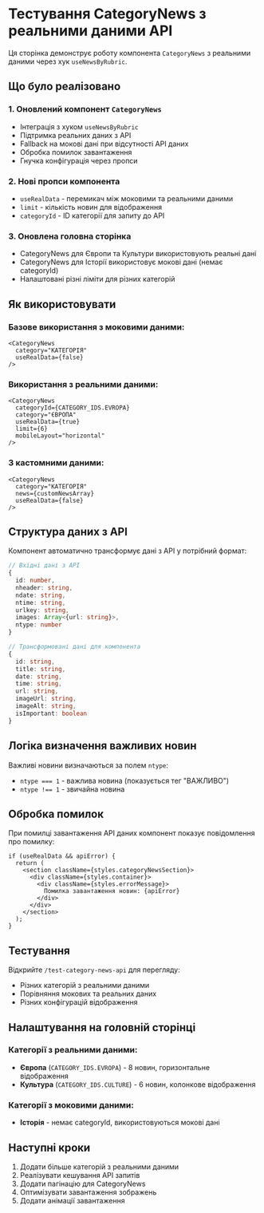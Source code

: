 # Тестування CategoryNews з реальними даними API

Ця сторінка демонструє роботу компонента `CategoryNews` з реальними даними через хук `useNewsByRubric`.

## Що було реалізовано

### 1. Оновлений компонент `CategoryNews`
- Інтеграція з хуком `useNewsByRubric`
- Підтримка реальних даних з API
- Fallback на мокові дані при відсутності API даних
- Обробка помилок завантаження
- Гнучка конфігурація через пропси

### 2. Нові пропси компонента
- `useRealData` - перемикач між моковими та реальними даними
- `limit` - кількість новин для відображення
- `categoryId` - ID категорії для запиту до API

### 3. Оновлена головна сторінка
- CategoryNews для Європи та Культури використовують реальні дані
- CategoryNews для Історії використовує мокові дані (немає categoryId)
- Налаштовані різні ліміти для різних категорій

## Як використовувати

### Базове використання з моковими даними:
```tsx
<CategoryNews 
  category="КАТЕГОРІЯ"
  useRealData={false}
/>
```

### Використання з реальними даними:
```tsx
<CategoryNews 
  categoryId={CATEGORY_IDS.EVROPA}
  category="ЄВРОПА"
  useRealData={true}
  limit={6}
  mobileLayout="horizontal"
/>
```

### З кастомними даними:
```tsx
<CategoryNews 
  category="КАТЕГОРІЯ"
  news={customNewsArray}
  useRealData={false}
/>
```

## Структура даних з API

Компонент автоматично трансформує дані з API у потрібний формат:

```typescript
// Вхідні дані з API
{
  id: number,
  nheader: string,
  ndate: string,
  ntime: string,
  urlkey: string,
  images: Array<{url: string}>,
  ntype: number
}

// Трансформовані дані для компонента
{
  id: string,
  title: string,
  date: string,
  time: string,
  url: string,
  imageUrl: string,
  imageAlt: string,
  isImportant: boolean
}
```

## Логіка визначення важливих новин

Важливі новини визначаються за полем `ntype`:
- `ntype === 1` - важлива новина (показується тег "ВАЖЛИВО")
- `ntype !== 1` - звичайна новина

## Обробка помилок

При помилці завантаження API даних компонент показує повідомлення про помилку:

```tsx
if (useRealData && apiError) {
  return (
    <section className={styles.categoryNewsSection}>
      <div className={styles.container}>
        <div className={styles.errorMessage}>
          Помилка завантаження новин: {apiError}
        </div>
      </div>
    </section>
  );
}
```

## Тестування

Відкрийте `/test-category-news-api` для перегляду:
- Різних категорій з реальними даними
- Порівняння мокових та реальних даних
- Різних конфігурацій відображення

## Налаштування на головній сторінці

### Категорії з реальними даними:
- **Європа** (`CATEGORY_IDS.EVROPA`) - 8 новин, горизонтальне відображення
- **Культура** (`CATEGORY_IDS.CULTURE`) - 6 новин, колонкове відображення

### Категорії з моковими даними:
- **Історія** - немає categoryId, використовуються мокові дані

## Наступні кроки

1. Додати більше категорій з реальними даними
2. Реалізувати кешування API запитів
3. Додати пагінацію для CategoryNews
4. Оптимізувати завантаження зображень
5. Додати анімації завантаження
